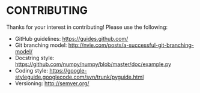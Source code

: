 # CONTRIBUTING

Thanks for your interest in contributing! Please use the following:

* GitHub guidelines: https://guides.github.com/
* Git branching model: http://nvie.com/posts/a-successful-git-branching-model/
* Docstring style: https://github.com/numpy/numpy/blob/master/doc/example.py
* Coding style: https://google-styleguide.googlecode.com/svn/trunk/pyguide.html
* Versioning: http://semver.org/
